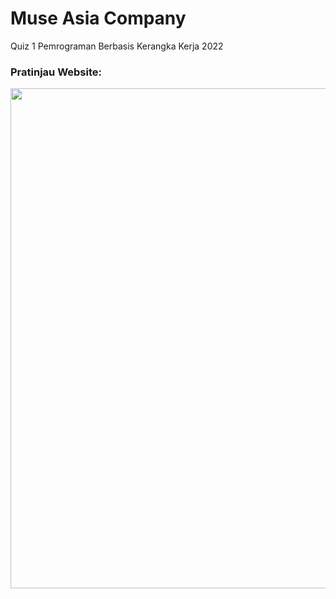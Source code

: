 # Muse Asia Company

Quiz 1 Pemrograman Berbasis Kerangka Kerja 2022

### Pratinjau Website:
<img src="https://user-images.githubusercontent.com/37539546/158022611-87864b8b-797d-4eb9-ba65-92d8d9146abd.png" width="800">
